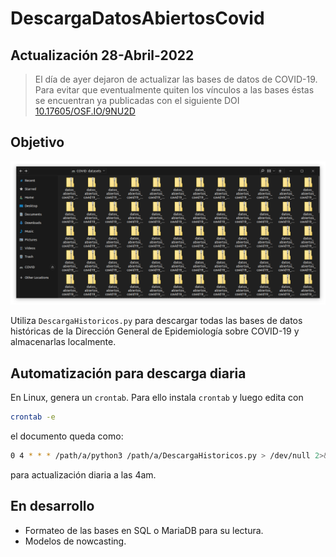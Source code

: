 # DescargaDatosAbiertosCovid

## Actualización 28-Abril-2022

> El día de ayer dejaron de actualizar las bases de datos de COVID-19. Para evitar que eventualmente quiten los vínculos a las bases éstas se encuentran ya publicadas con el siguiente DOI [10.17605/OSF.IO/9NU2D](https://osf.io/9nu2d/)

## Objetivo 

![Screenshot showing multiple files](images/screenshot.png)

Utiliza `DescargaHistoricos.py` para descargar todas las bases de datos históricas de la Dirección General de Epidemiología sobre COVID-19 y almacenarlas localmente.

## Automatización para descarga diaria

En Linux, genera un `crontab`. Para ello instala `crontab` y luego edita con

```bash
crontab -e
```

el documento queda como:

```bash
0 4 * * * /path/a/python3 /path/a/DescargaHistoricos.py > /dev/null 2>&1
```

para actualización diaria a las 4am. 

## En desarrollo

+ Formateo de las bases en SQL o MariaDB para su lectura.
+ Modelos de nowcasting. 